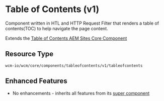 Table of Contents (v1)
====
Component written in HTL and HTTP Request Filter that renders a table of contents(TOC) to help navigate the page content.

Extends the [Table of Contents AEM Sites Core Component][extends-component]

## Resource Type
```
wcm-io/wcm/core/components/tableofcontents/v1/tableofcontents
```

## Enhanced Features

* No enhancements - inherits all features from its [super component][extends-component]

[extends-component]: https://github.com/adobe/aem-core-wcm-components/tree/master/content/src/content/jcr_root/apps/core/wcm/components/tableofcontents/v1/tableofcontents
